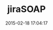 ---
layout: post
title:  "jiraSOAP"
repo:   "Marketcircle/jiraSOAP"
date:   2015-02-18 17:04:17
gemurl: http://github.com/Marketcircle/jiraSOAP
---
